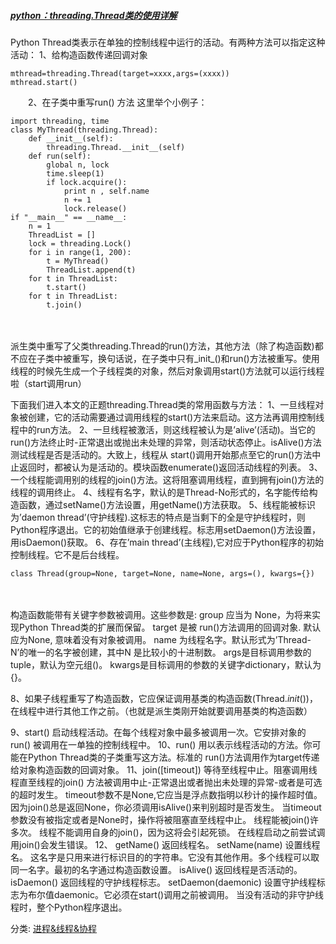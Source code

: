 ##### [python：threading.Thread类的使用详解](https://www.cnblogs.com/xiaozengzeng/p/10723954.html)

Python Thread类表示在单独的控制线程中运行的活动。有两种方法可以指定这种活动： 
1、给构造函数传递回调对象

```
mthread=threading.Thread(target=xxxx,args=(xxxx))
mthread.start()
```

　　2、在子类中重写run() 方法 
这里举个小例子：

```
import threading, time
class MyThread(threading.Thread):
    def __init__(self):
        threading.Thread.__init__(self)
    def run(self):
        global n, lock
        time.sleep(1)
        if lock.acquire():
            print n , self.name
            n += 1
            lock.release()
if "__main__" == __name__:
    n = 1
    ThreadList = []
    lock = threading.Lock()
    for i in range(1, 200):
        t = MyThread()
        ThreadList.append(t)
    for t in ThreadList:
        t.start()
    for t in ThreadList:
        t.join()
```

　　

派生类中重写了父类threading.Thread的run()方法，其他方法（除了构造函数)都不应在子类中被重写，换句话说，在子类中只有_init_()和run()方法被重写。使用线程的时候先生成一个子线程类的对象，然后对象调用start()方法就可以运行线程啦（start调用run）

下面我们进入本文的正题threading.Thread类的常用函数与方法：
1、一旦线程对象被创建，它的活动需要通过调用线程的start()方法来启动。这方法再调用控制线程中的run方法。
2、一旦线程被激活，则这线程被认为是’alive’(活动)。当它的run()方法终止时-正常退出或抛出未处理的异常，则活动状态停止。isAlive()方法测试线程是否是活动的。大致上，线程从 start()调用开始那点至它的run()方法中止返回时，都被认为是活动的。模块函数enumerate()返回活动线程的列表。
3、一个线程能调用别的线程的join()方法。这将阻塞调用线程，直到拥有join()方法的线程的调用终止。
4、线程有名字，默认的是Thread-No形式的，名字能传给构造函数，通过setName()方法设置，用getName()方法获取。
5、线程能被标识为’daemon thread’(守护线程).这标志的特点是当剩下的全是守护线程时，则Python程序退出。它的初始值继承于创建线程。标志用setDaemon()方法设置，用isDaemon()获取。
6、存在’main thread’(主线程),它对应于Python程序的初始控制线程。它不是后台线程。

```
class Thread(group=None, target=None, name=None, args=(), kwargs={})
```

　　

构造函数能带有关键字参数被调用。这些参数是:
group 应当为 None，为将来实现Python Thread类的扩展而保留。
target 是被 run()方法调用的回调对象. 默认应为None, 意味着没有对象被调用。
name 为线程名字。默认形式为’Thread-N’的唯一的名字被创建，其中N 是比较小的十进制数。
args是目标调用参数的tuple，默认为空元组()。
kwargs是目标调用的参数的关键字dictionary，默认为{}。

8、如果子线程重写了构造函数，它应保证调用基类的构造函数(Thread._init_())，在线程中进行其他工作之前。（也就是派生类刚开始就要调用基类的构造函数）

9、start()
启动线程活动。在每个线程对象中最多被调用一次。它安排对象的run() 被调用在一单独的控制线程中。
10、run()
用以表示线程活动的方法。你可能在Python Thread类的子类重写这方法。标准的 run()方法调用作为target传递给对象构造函数的回调对象。
11、join([timeout])
等待至线程中止。阻塞调用线程直至线程的join() 方法被调用中止-正常退出或者抛出未处理的异常-或者是可选的超时发生。
timeout参数不是None,它应当是浮点数指明以秒计的操作超时值。因为join()总是返回None，你必须调用isAlive()来判别超时是否发生。
当timeout 参数没有被指定或者是None时，操作将被阻塞直至线程中止。
线程能被join()许多次。
线程不能调用自身的join()，因为这将会引起死锁。
在线程启动之前尝试调用join()会发生错误。
12、
getName()
返回线程名。
setName(name)
设置线程名。
这名字是只用来进行标识目的的字符串。它没有其他作用。多个线程可以取同一名字。最初的名字通过构造函数设置。
isAlive()
返回线程是否活动的。
isDaemon()
返回线程的守护线程标志。
setDaemon(daemonic)
设置守护线程标志为布尔值daemonic。它必须在start()调用之前被调用。
当没有活动的非守护线程时，整个Python程序退出。



分类: [进程&线程&协程](https://www.cnblogs.com/xiaozengzeng/category/1445950.html)